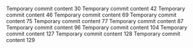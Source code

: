 Temporary commit content 30
Temporary commit content 42
Temporary commit content 46
Temporary commit content 69
Temporary commit content 75
Temporary commit content 77
Temporary commit content 87
Temporary commit content 96
Temporary commit content 104
Temporary commit content 127
Temporary commit content 128
Temporary commit content 129
